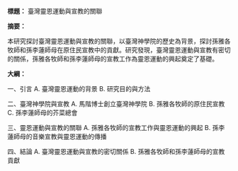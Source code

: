 **標題：** 臺灣靈恩運動與宣教的關聯

**摘要：**

本研究探討臺灣靈恩運動與宣教的關聯，以臺灣神學院的歷史為背景，探討孫雅各牧師和孫李蓮師母在原住民宣教中的貢獻。研究發現，臺灣靈恩運動與宣教有密切的關係，孫雅各牧師和孫李蓮師母的宣教工作為靈恩運動的興起奠定了基礎。

**大綱：**

一、引言
    A. 臺灣靈恩運動的背景
    B. 研究目的與方法

二、臺灣神學院與宣教
    A. 馬階博士創立臺灣神學院
    B. 孫雅各牧師的原住民宣教
    C. 孫李蓮師母的芥菜總會

三、靈恩運動與宣教的關聯
    A. 孫雅各牧師的宣教工作與靈恩運動的興起
    B. 孫李蓮師母的音樂宣教與靈恩運動的傳播

四、結論
    A. 臺灣靈恩運動與宣教的密切關係
    B. 孫雅各牧師和孫李蓮師母的宣教貢獻